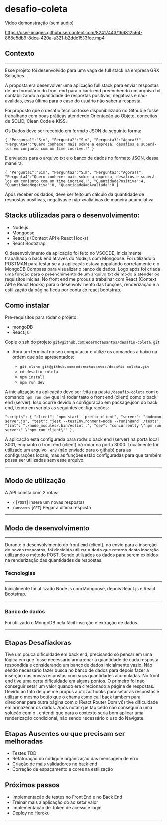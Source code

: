 # desafio-coleta


Vídeo demonstração (sem áudio)

https://user-images.githubusercontent.com/82417443/166812564-868e5db9-8dca-420a-a321-b2ddc1533fce.mp4

## Contexto

---

Esse projeto foi desenvolvido para uma vaga de full stack na empresa GRX Soluções.

A proposta era desenvolver uma aplicação full stack para enviar respostas de um formulário do front end para o back end preenchendo um arquivo txt, contabilizando a quantidade de respostas positivas, negativas e não-avalidas, essa última para o caso do usuário não saber a resposta. 

Foi proposto que o desafio técnico fosse disponibilizado no Github e fosse trabalhado com boas práticas atendendo Orientação ao Objeto, conceitos de SOLID, Clean Code e KISS.

Os Dados deve ser recebido em formato JSON da seguinte forma:

`{
  "Pergunta1":"Sim",
  "Pergunta2":"Sim",
  "Pergunta3":"Agora!!",
  "Pergunta4":"Quero conhecer mais sobre a empresa, desafios e superá-los em
  conjunto com um time incrível!"
}`

E enviados para o arquivo txt e o banco de dados no formato JSON, dessa maneira:

`{
  "Pergunta1":"Sim",
  "Pergunta2":"Sim",
  "Pergunta3":"Agora!!",
  "Pergunta4":"Quero conhecer mais sobre a empresa, desafios e superá-los em
  conjunto com um time incrível!",
  "QuantidadePositiva":4,
  "QuantidadeNegativa":0,
  "QuantidadeNaoAvaliada":0
}`

Após receber os dados, deve ser feito um cálculo da quantidade de respostas positivas, negativas e não-avaliativas de maneira acumulativa.

## Stacks utilizadas para o desenvolvimento:
- Node.js
- Mongoose
- React.js (Context API e React Hooks)
- React Bootstrap

O desenvolvimento da aplicação foi feito no VSCODE, inicialmente trabalhado o back end através do Node.js com Mongoose. Foi utilizado o POSTMAN para testar se a a aplicação estava populando corretamente e o MongoDB Compass para visualizar o banco de dados. Logo após foi criada uma função para o preenchimento de um arquivo txt de modo a atender os requisitos inicias.
No front end me propus a trabalhar com React (Context API e React Hooks) para o desenvolvimento das funções, renderização e a estilização da página ficou por conta do react bootstrap.

## Como instalar

Pre-requisitos para rodar o projeto: 
- mongoDB
- React.js

Copie o ssh do projeto `git@github.com:edermotasantos/desafio-coleta.git`

* Abra um terminal no seu computador e utilize os comandos a baixo na ordem que são apresentados:

  * `git clone git@github.com:edermotasantos/desafio-coleta.git`
  * `cd desafio-coleta`
  * `npm install`
  * `npm run dev`

A inicialização da aplicação deve ser feita na pasta `/desafio-coleta` com o comando `npm run dev` que irá rodar tanto o front end (client) como o back end (server). Isso ocorre devido a configuração em package.json do back end, tendo em scripts as seguintes configurações:

`"scripts": {
    "client": "npm start --prefix client",
    "server": "nodemon server.js",
    "test": "jest --testEnvironment=node --runInBand ./tests",
    "lint": "./node_modules/.bin/eslint .",
    "dev": "concurrently \"npm run server\" \"npm run client\""
  },`
  
  A aplicação está configurada para rodar o back end (server) na porta local 3001, enquanto o front end (client) irá rodar na porta 3000. Localmente foi utilizado um arquivo `.env` (não enviado para o github) para as configurações locais, mas as funções estão configuradas para que também possa ser utilizadas sem esse arquivo.

---

## Modo de utilização

A API consta com 2 rotas: 
* `/` [`POST`] Insere um novas respostas
 * `/answers` [`GET`]  Pegar a última resposta
---

## Modo de desenvolvimento

---
Durante o desenvolvimento do front end (client), no envio para a inserção de novas respostas, foi decidido utilizar o dado que retorna desta inserção utilizando o método POST. Sendo utilizados os dados para serem exibidos na renderização das quantidades de respostas.

### Tecnologias

---

Inicialmente foi utilizado Node.js com Mongoose, depois React.js e React Bootstrap.

---

### Banco de dados

Foi utilizado o MongoDB pela fácil inserção e extração de dados.

---

## Etapas Desafiadoras

Tive um pouca dificuldade em back end, precisando só pensar em uma lógica em que fosse necessário armazenar a quantidade de cada resposta respondida e considerando um banco de dados inicialmente vazio. Não sendo necessário fazer busca no banco de dados para depois fazer a inserção das novas respostas com suas quantidades acumuladas.
No front end tive uma certa dificuldade em alguns pontos. O primeiro foi nao conseguir setar um valor quando era direcionado a página de respostas. Devido ao fato de que me propus a utilizar hooks para setar as respostas e utilizar o mesmo botão que o chama como call back também para direcionar para outra página com o <Navigate /> (React Router Dom v6) tive dificuldade em armazenar os dados. Após notar que tão cedo não conseguiria uma solução com o <Navigate/>, entendi que para o contexto seria bom aplicar uma renderização condicional, não sendo necessário o uso do Navigate.



## Etapas Ausentes ou que precisam ser melhoradas

* Testes TDD
* Refatoração do código e organização das mensagem de erro
* Criação de mais validadores no back end
* Correção de espaçamento e cores na estilização


## Próximos passos

* Implementação de testes no Front End e no Back End
* Treinar mais a aplicação do <Navigate/> ao setar valor
* Implementação de Token de acesso e login
* Deploy no Heroku


---



